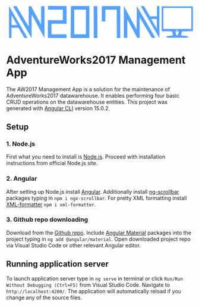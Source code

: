 ![AW2017MA app logo](/src/assets/images/logo/aw2017ma_app_logo_blue.png)
# AdventureWorks2017 Management App

The AW2017 Management App is a solution for the maintenance of AdventureWorks2017 datawarehouse. It enables performing four basic CRUD operations on the datawarehouse entities. This project was generated with [Angular CLI](https://github.com/angular/angular-cli) version 15.0.2.

## Setup
### 1. Node.js
First what you need to install is [Node.js](https://nodejs.org/). Proceed with installation instructions from official Node.js site.

### 2. Angular
After setting up Node.js install [Angular](https://angular.io/guide/setup-local). Additionally install [ng-scrollbar](https://www.npmjs.com/package/ngx-scrollbar) packages typing in `npm i ngx-scrollbar`. For pretty XML formatting install [XML-formatter](https://www.npmjs.com/package/xml-formatter) `npm i xml-formatter`.

### 3. Github repo downloading
Download from the [Github repo](https://github.com/kaluzny1995/AdventureWorksApp). Include [Angular Material](https://material.angular.io/guide/getting-started) packages into the project typing in `ng add @angular/material`. Open downloaded project repo via Visual Studio Code or other relevant Angular editor.

## Running application server

To launch application server type in `ng serve` in terminal or click `Run/Run Without Debugging (Ctrl+F5)` from Visual Studio Code. Navigate to `http://localhost:4200/`. The application will automatically reload if you change any of the source files.
